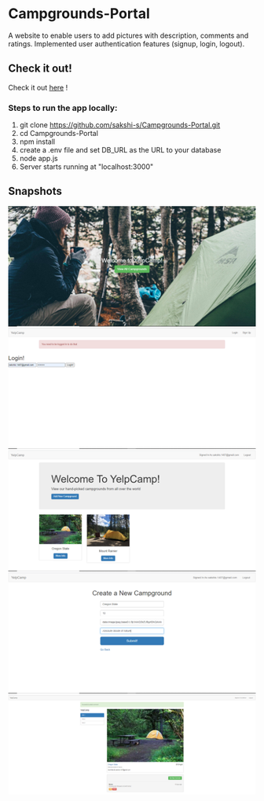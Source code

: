 # Campgrounds-Portal
A website to enable users to add pictures with description, comments and ratings. Implemented user authentication features (signup, login, logout).

## Check it out! ##
Check it out [here](https://campgrounds-portal.herokuapp.com/) !

### Steps to run the app locally: ###

1. git clone https://github.com/sakshi-s/Campgrounds-Portal.git
2. cd Campgrounds-Portal
3. npm install
4. create a .env file and set DB_URL as the URL to your database
4. node app.js
5. Server starts running at "localhost:3000"


## Snapshots ##
![](static/Screenshots/Home.PNG)
![](static/Screenshots/Login.PNG)
![](static/Screenshots/WelcomeHomepage1.PNG)
![](static/Screenshots/AddCampgroundForm.PNG)
![](static/Screenshots/CommentAdded.PNG)

